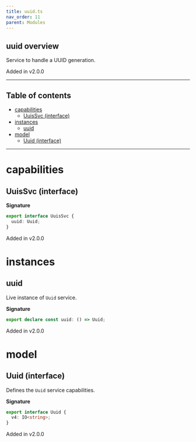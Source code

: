```yaml
---
title: uuid.ts
nav_order: 11
parent: Modules
---
```


## uuid overview

Service to handle a UUID generation.

Added in v2.0.0

---

<h2 class="text-delta">Table of contents</h2>

- [capabilities](#capabilities)
  - [UuisSvc (interface)](#uuissvc-interface)
- [instances](#instances)
  - [uuid](#uuid)
- [model](#model)
  - [Uuid (interface)](#uuid-interface)

---

# capabilities

## UuisSvc (interface)

**Signature**

```ts
export interface UuisSvc {
  uuid: Uuid;
}
```

Added in v2.0.0

# instances

## uuid

Live instance of `Uuid` service.

**Signature**

```ts
export declare const uuid: () => Uuid;
```

Added in v2.0.0

# model

## Uuid (interface)

Defines the `Uuid` service capabilities.

**Signature**

```ts
export interface Uuid {
  v4: IO<string>;
}
```

Added in v2.0.0
